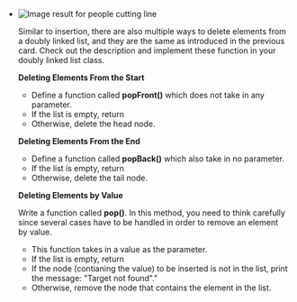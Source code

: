 - <!--title={Remove an Item From Doubly Linked List}--> 

  <!--badges={Algorithms:25,Python:20}-->

  <!--concepts={Deleting from a Linked List}-->

   ![Image result for people cutting line](https://i.pinimg.com/originals/b7/1e/52/b71e52fe9f19d6d14f5c58bc5ff22f41.jpg) 

  Similar to insertion, there are also multiple ways to delete elements from a doubly linked list, and they are the same as introduced in the previous card. Check out the description and implement these function in your doubly linked list class.

  **Deleting Elements From the Start**

  - Define a function called **popFront()** which does not take in any parameter.
  - If the list is empty, return
  - Otherwise, delete the head node.

  **Deleting Elements From the End**

  - Define a function called **popBack()** which also take in no parameter.
  - If the list is empty, return
  - Otherwise, delete the tail node.

  **Deleting Elements by Value**

  Write a function called **pop()**. In this method, you need to think carefully since several cases have to be handled in order to remove an element by value.

  - This function takes in a value as the parameter.
  - If the list is empty, return
  - If the node (contianing the value) to be inserted is not in the list, print the message: "Target not found"."
  - Otherwise, remove the node that contains the element in the list.